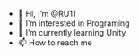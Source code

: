 - 👋 Hi, I’m @RU11
- 👀 I’m interested in Programing
- 🌱 I’m currently learning Unity
- 📫 How to reach me

<!---
RU110611/RU110611 is a ✨ special ✨ repository because its `README.md` (this file) appears on your GitHub profile.
You can click the Preview link to take a look at your changes.
--->
